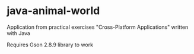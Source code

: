 # java-animal-world
Application from practical exercises "Cross-Platform Applications" written with Java

Requires Gson 2.8.9 library to work
